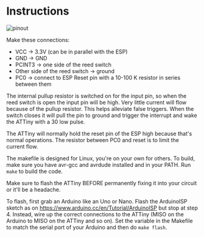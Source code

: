 # Instructions

![pinout](http://arduinoelettronica.files.wordpress.com/2012/02/attiny85_pinout.png)

Make these connections:

* VCC -> 3.3V (can be in parallel with the ESP)    
* GND -> GND
* PCINT3 -> one side of the reed switch
* Other side of the reed switch -> ground
* PC0 -> connect to ESP Reset pin with a 10-100 K resistor in series between them

The internal pullup resistor is switched on for the input pin, so when the
reed switch is open the input pin will be high. Very little current will
flow because of the pullup resistor. This helps alleviate false triggers.
When the switch closes it will pull the pin to ground and trigger the interrupt
and wake the ATTiny with a 30 low pulse.

The ATTiny will normally hold the reset pin of the ESP high because that's
normal operations. The resistor between PC0 and reset is to limit the
current flow.

The makefile is designed for Linux, you're on your own for others. To build, 
make sure you have avr-gcc and avrdude installed and in your PATH. Run
`make` to build the code.

Make sure to flash the ATTiny BEFORE permanently fixing it into your circuit
or it'll be a headache.

To flash, first grab an Arduino like an Uno or Nano. Flash the ArduinoISP
sketch as on https://www.arduino.cc/en/Tutorial/ArduinoISP but stop at 
step 4. Instead, wire up the correct connections to the ATTiny (MISO on the
Arduino to MISO on the ATTiny and so on). Set the variable in the Makefile
to match the serial port of your Arduino and then do `make flash`.
